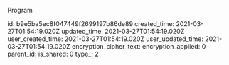 Program

id: b9e5ba5ec8f047449f2699197b86de89
created_time: 2021-03-27T01:54:19.020Z
updated_time: 2021-03-27T01:54:19.020Z
user_created_time: 2021-03-27T01:54:19.020Z
user_updated_time: 2021-03-27T01:54:19.020Z
encryption_cipher_text: 
encryption_applied: 0
parent_id: 
is_shared: 0
type_: 2